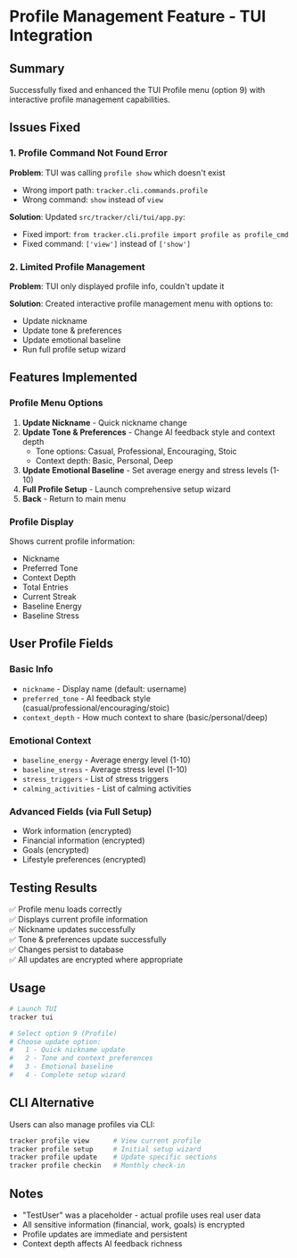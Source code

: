 # Profile Management Feature - TUI Integration

## Summary
Successfully fixed and enhanced the TUI Profile menu (option 9) with interactive profile management capabilities.

## Issues Fixed

### 1. Profile Command Not Found Error
**Problem**: TUI was calling `profile show` which doesn't exist
- Wrong import path: `tracker.cli.commands.profile` 
- Wrong command: `show` instead of `view`

**Solution**: Updated `src/tracker/cli/tui/app.py`:
- Fixed import: `from tracker.cli.profile import profile as profile_cmd`
- Fixed command: `['view']` instead of `['show']`

### 2. Limited Profile Management
**Problem**: TUI only displayed profile info, couldn't update it

**Solution**: Created interactive profile management menu with options to:
- Update nickname
- Update tone & preferences
- Update emotional baseline
- Run full profile setup wizard

## Features Implemented

### Profile Menu Options

1. **Update Nickname** - Quick nickname change
2. **Update Tone & Preferences** - Change AI feedback style and context depth
   - Tone options: Casual, Professional, Encouraging, Stoic
   - Context depth: Basic, Personal, Deep
3. **Update Emotional Baseline** - Set average energy and stress levels (1-10)
4. **Full Profile Setup** - Launch comprehensive setup wizard
0. **Back** - Return to main menu

### Profile Display
Shows current profile information:
- Nickname
- Preferred Tone
- Context Depth
- Total Entries
- Current Streak
- Baseline Energy
- Baseline Stress

## User Profile Fields

### Basic Info
- `nickname` - Display name (default: username)
- `preferred_tone` - AI feedback style (casual/professional/encouraging/stoic)
- `context_depth` - How much context to share (basic/personal/deep)

### Emotional Context
- `baseline_energy` - Average energy level (1-10)
- `baseline_stress` - Average stress level (1-10)
- `stress_triggers` - List of stress triggers
- `calming_activities` - List of calming activities

### Advanced Fields (via Full Setup)
- Work information (encrypted)
- Financial information (encrypted)
- Goals (encrypted)
- Lifestyle preferences (encrypted)

## Testing Results

✅ Profile menu loads correctly  
✅ Displays current profile information  
✅ Nickname updates successfully  
✅ Tone & preferences update successfully  
✅ Changes persist to database  
✅ All updates are encrypted where appropriate  

## Usage

```bash
# Launch TUI
tracker tui

# Select option 9 (Profile)
# Choose update option:
#   1 - Quick nickname update
#   2 - Tone and context preferences
#   3 - Emotional baseline
#   4 - Complete setup wizard
```

## CLI Alternative

Users can also manage profiles via CLI:
```bash
tracker profile view      # View current profile
tracker profile setup     # Initial setup wizard
tracker profile update    # Update specific sections
tracker profile checkin   # Monthly check-in
```

## Notes

- "TestUser" was a placeholder - actual profile uses real user data
- All sensitive information (financial, work, goals) is encrypted
- Profile updates are immediate and persistent
- Context depth affects AI feedback richness
